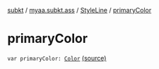 [subkt](../../index.md) / [myaa.subkt.ass](../index.md) / [StyleLine](index.md) / [primaryColor](./primary-color.md)

# primaryColor

`var primaryColor: `[`Color`](https://docs.oracle.com/javase/9/docs/api/java/awt/Color.html) [(source)](https://github.com/Myaamori/SubKt/blob/0.1.11/src/main/kotlin/myaa/subkt/ass/parser.kt#L538)